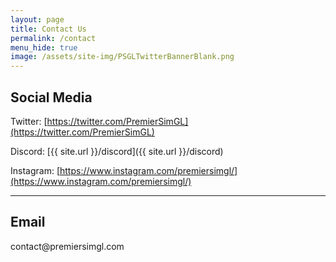 ```yaml
---
layout: page
title: Contact Us
permalink: /contact
menu_hide: true
image: /assets/site-img/PSGLTwitterBannerBlank.png
---
```

## Social Media
Twitter: [https://twitter.com/PremierSimGL](https://twitter.com/PremierSimGL)

Discord: [{{ site.url }}/discord]({{ site.url }}/discord)

Instagram: [https://www.instagram.com/premiersimgl/](https://www.instagram.com/premiersimgl/)

* * *

## Email
<!-- contact@example.com -->contact<!-- @example.com -->@premiersimgl.com